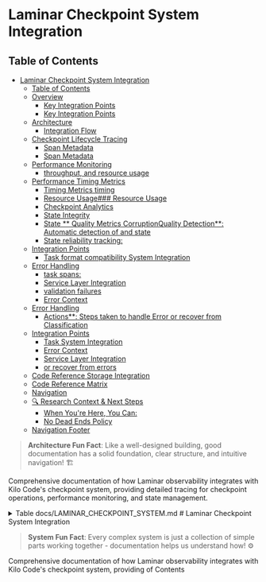 # Laminar Checkpoint System Integration
## Table of Contents

- [Laminar Checkpoint System Integration](#laminar-checkpoint-system-integration)
  - [Table of Contents](#table-of-contents)
  - [Overview](#overview)
    - [Key Integration Points](#key-integration-points)
    - [Key Integration Points](#key-integration-points)
  - [Architecture](#architecture)
    - [Integration Flow](#integration-flow)
  - [Checkpoint Lifecycle Tracing](#checkpoint-lifecycle-tracing)
    - [Span Metadata](#span-metadata)
    - [Span Metadata](#span-metadata)
  - [Performance Monitoring](#performance-monitoring)
    - [throughput, and resource usage](#throughput-and-resource-usage)
  - [Performance Timing Metrics](#performance-timing-metrics)
    - [Timing Metrics timing](#timing-metrics-timing)
    - [Resource Usage### Resource Usage](#resource-usage-resource-usage)
    - [Checkpoint Analytics](#checkpoint-analytics)
    - [State Integrity](#state-integrity)
    - [State ** Quality Metrics CorruptionQuality Detection**: Automatic detection of and state](#state-quality-metrics-corruptionquality-detection-automatic-detection-of-and-state)
    - [State reliability tracking:](#state-reliability-tracking)
  - [Integration Points](#integration-points)
    - [Task format compatibility System Integration](#task-format-compatibility-system-integration)
  - [Error Handling](#error-handling)
    - [task spans:](#task-spans)
    - [Service Layer Integration](#service-layer-integration)
    - [validation failures](#validation-failures)
    - [Error Context](#error-context)
  - [Error Handling](#error-handling)
    - [Actions**: Steps taken to handle Error or recover from Classification](#actions-steps-taken-to-handle-error-or-recover-from-classification)
  - [Integration Points](#integration-points)
    - [Task System Integration](#task-system-integration)
    - [Error Context](#error-context)
    - [Service Layer Integration](#service-layer-integration)
    - [or recover from errors](#or-recover-from-errors)
  - [Code Reference Storage Integration](#code-reference-storage-integration)
  - [Code Reference Matrix](#code-reference-matrix)
  - [Navigation](#navigation)
  - [🔍 Research Context & Next Steps](#-research-context-next-steps)
    - [When You're Here, You Can:](#when-youre-here-you-can)
    - [No Dead Ends Policy](#no-dead-ends-policy)
  - [Navigation Footer](#navigation-footer)




> **Architecture Fun Fact**: Like a well-designed building, good documentation has a solid
> foundation, clear structure, and intuitive navigation! 🏗️

Comprehensive documentation of how Laminar observability integrates with Kilo Code's checkpoint
system, providing detailed tracing for checkpoint operations, performance monitoring, and state
management.

<details><summary>Table<write_to_file>
<path>docs/LAMINAR_CHECKPOINT_SYSTEM.md</path>
<content>
# Laminar Checkpoint System Integration

> **System Fun Fact**: Every complex system is just a collection of simple parts working together -
> documentation helps us understand how! ⚙️

Comprehensive documentation of how Laminar observability integrates with Kilo Code's checkpoint
system, providing of Contents</summary>
- \[Overview]\(#overview detailed tracing for checkpoint operations, performance monitoring, and
  state management.

<details><summary>Table)
- Architecture
- [Checkpoint of Contents</summary>
- [Overview](#overview)
- \[Architecture]\(#architecture Lifecycle)
- Tracing]\(#checkpoint-lifecycle-tracing)
- \[ \[CheckpointPerformance Lifecycle Tracing]\(#checkpoint-lifecycle-tracing-monitoring)
  -performance-monitoring)
- \State ManagementPerformance Tracking
- Error Handling
- \[Integration Points
- Code Reference Matrix Monitoring]\(#performance-monitoring)
- State Management Tracking
- Integration Points -- Navigation

</details Error Handling
- Code Reference Matrix
- [>

Navigation]\(#navigation)

\</details## Overview

The Checkpoint>

## Overview

The Checkpoint System System manages task state persistence and recovery in Kilo Code. The Laminar
integration adds comprehensive observability to checkpoint manages the operations persistence and
restoration, of enabling detailed monitoring of task state save/load operations, performance
metrics, and throughout state management patterns the execution.

### Key Integration Points
- lifecycle. The Laminar integration **Operation Tracing**: Every checkpoint adds comprehensive
  observability to checkpoint operations, operation creates enabling detailed monitoring of a
  dedicated span save/load operations, performance metrics, and
- **Performance Metrics**: Save state/load timing and resource consistency usage tracking
- \*\*State.

### Key Integration Points

- **Operation Analytics**: Tracing\*\*: Every checkpoint save/load Checkpoint size, operation is
  traced frequency, and with full context
- **Performance Metrics effectiveness monitoring**: Timing
- \*\* andError Classification\*\*: resource usage Checkpoint for checkpoint operations
- \*\* failureState Validation\*\*: analysis and recovery tracking
- **Usage Patterns**: Checkpoint frequency and Tracking of state consistency and integrity
- **Error Classification**: Detailed error handling and recovery size tracking

## Architecture

````mermaid trend analysis

## Architecture

```m
graph TD
    A[Taskermaid
graph TD
    A[ Execution] --> B[Checkpoint Operation]
Task Execution    B] --> B[Checkpoint Operation --> C[Laminar Span]
    B --> C[Lamin Creation]
    C --> D[arOperation Span Creation]
    C --> D Metadata[Operation Metadata Capture]
    D --> E[ Capture]
    D --> E[Checkpoint Execution]
    E --> F[Checkpoint Execution]
    E --> F[ResultResult Processing]
    F --> G[ Validation]
Performance    F --> G[Performance Recording]
    G --> H[Span Recording Completion]
]
    G --> H[Span Completion]
    H --> I[Metrics    H --> I[ Aggregation]
````

### Integration Flow

1Metrics Aggregation]

```

### Integration Flow
1. **Span Creation**: When a. **Span Creation**: When checkpoint operation checkpoint operation is
initiated, a starts, new span span is created
2. ** is created withMetadata Capture operation metadata
2. ****: Operation type,Context Capture**: task context, and state information Task state recorded
3. **Execution Monitoring**: Checkpoint save/load, operation type, and environment details recorded
3. **Execution Monitoring operation with**: Checkpoint save/load timing measurement
4. **Result Validation**: State operation wrapped with timing integrity and consistency
4. **Result Analysis**: checks
5. **Performance Success/f Recordingailure status and performance**: metrics captured
 Resource usage and timing5. ** metricsState captured
6. **Span Finalization Analytics**: Checkpoint**: Complete size, span with success/failure status

## Checkpoint Lifecycle Tracing

### Span compression ratio, and Hierarchy

 storageCheckpoint spans are nested under task spans, maintaining execution context:

```

Task metrics 6. **Span Finalization Span ├── Checkpoint**: Complete trace Span 1 │ with ├── Save
Operation │ ├── comprehensive State checkpoint data

## Checkpoint Lifecycle Tracing

Serialization │ ├──### Span Hierarchy Checkpoint spans are nested Storage under task spans:

```
Task Span
├── Checkpoint Span 1
│   ├── Save Operation
│   ├── Write
│   └── State Validation
├── Checkpoint Span 2
│   ├── Load Operation
│   ├── State Deserialization
│   ├── Serialization
│   ├── Integrity Check
│   └── Storage Restoration Write
└── Checkpoint Span
│   └──3
```

### Span Metadata

Each Verification ├── Checkpoint Span 2 checkpoint span includes comprehensive metadata:
- \*\* └── Checkpoint Span 3 Operation Type\*\*: Save, load, or restore\`\`\`

### Span Metadata

Each checkpoint span includes operation

- **Task Context**: Task:
- ID **Operation Type**: Save, load,, user context, and execution state
- delete, \*\* or list operations
- **State Information**:Checkpoint ID\*\*: Unique identifier for the Size, complexity, and
  checkpoint
- \*\*Task content type
- \*\* Context\*\*:Storage Details\*\*: Associated task ID and Location, format execution context
- **, andStorage Details**: compression used
- **Performance Location, size, and Data**: Timing, compression information resource
- **Performance Data**: Timing, usage, and throughput

## Performance Monitoring

### throughput, and resource usage

## Performance Timing Metrics

Detailed Monitoring

### Timing Metrics timing

| Comprehensive timing analysis information for checkpoint operations: |
| -------------------------------------------------------------------: |
- \*\* **Serialization Time**: TimeOperation Duration\*\*: Total time for to convert state to
  checkpoint operations
- \*\* storable format
- **Serialization Time**: Time toI serialize/deserialize/O Time\*\*: Time spent reading task state
- **I/O from Time**: Time spent/writing to storage
- **Deserialization Time**: Time to restore state from storage on storage
- read/write operations
- **Compression Time**: Time **Validation Time**: Time spent verifying state integrity

for data compression/decompression

### Resource Usage### Resource Usage

Resource consumption tracking:

Resource consumption tracking- **Memory Usage**::
- Peak memory **Memory Usage**: Peak memory during checkpoint operations during- **CPU Usage**:
  Processing time serialization/deserialization
- **CPU Usage**: Processing for serialization time for/compression
- **Storage I/O**: compression/de Read/writecompression
- **Storage I/O**: throughput and Read/write operations and latency
- \*\*Network data Usage transfer rates
- **Network**: For Usage\*\*: For remote checkpoint storage

remote checkpoint storage## State Management Tracking

### Checkpoint Analytics

Detailed state management metrics:

- **Checkpoint Size**: Size of serialized

state## State Management Tracking

### State Integrity

Tracking of state consistency and integrity:
- \*\* data

- **Compression Ratio**:Checksum Validation\*\*: Effectiveness of Crypt compressionographic
  verification of state data algorithms

- **Change Frequency**:

- **Version How often Compatibility**: Ensuring state format checkpoints are compatibility created

- **- **Retention Policy**:Dependency Tracking**: Checkpoint Related state lifecycle components and
  relationships and cleanup patterns

- ### State \*\* Quality Metrics CorruptionQuality Detection\*\*: Automatic detection of and state

corruption

### State reliability tracking:

- **Data Integrity**: Evolution Monitoring Verification of checkpoint data consistency
- **Recovery Success**: Rate of successful state restoration how state- \*\* changes over time:
- **Change Frequency**: How often state is modified
- **Change Size**: Magnitude of state modifications
- **CorCheckpoint Frequencyruption Detection**: How\*\*: often checkpoints are Identification of
  created
- \*\*Retention corrupted checkpoints
- **Version Policy**: Compatibility\*\*: State retention and cleanup Checkpoint patterns

## Integration Points

### Task format compatibility System Integration

Checkpoint spans are children of tracking

## Error Handling

### task spans:
- Task context propagation for Error Classification Checkpoint errors are categorized:
- correlation
- User session tracking **Storage Errors across checkpoint operations -**: Disk space Hierarchical
  span, permission, or I/O failures
- **Serialization Errors**: relationships
- Task-level checkpoint aggregation

### Service Layer Integration

The LaminarService provides checkpoint tracing State serialization infrastructure:
- Standardized span creation for checkpoint/deserialization failures
- \*\* operations
- Performance monitoringCompression Errors\*\*: Data utilities
- State validation compression/decompression issues
- \*\* helpers
- Error handling andIntegrity Errors\*\*: Data corruption or recovery logic

### validation failures

### Error Context

Comprehensive Storage Integration error informationIntegration with:

- **Error various storage backends Location**::
- Local Where in the checkpoint process file system the error occurred
- \*\* operations
- Remote storageAffected Data\*\*: What services state data was
- Database impacted persistence
- Cloud storage
- \*\*Recovery providers

## Error Handling

### Actions\*\*: Steps taken to handle Error or recover from Classification

Checkpoint errors are errors

- **Impact Assessment**: How the error categorized for analysis:
- **Storage Errors**: I/O failures, permission issues, disk space
- **Serialization Errors**: affects task execution

## Integration Points

### Task System Integration

Checkpoint spans are State conversion failures, format issues

- **Integrity Errors**: children of task spans:
- Task ID propagation Checksum for correlation
- failures, corruption detection
- \*\* Execution context inheritance -Compatibility Errors\*\*: Version mismatches State change,
  format incompat tracking -ibilities

### Error Context

Comprehensive error information captured:
- \*\* RecoveryError Codes\*\*: Specific operation error identifiers
- \*\* tracingOperation Context

### Service Layer Integration

The\*\*: What LaminarService provides checkpoint utilities:
- was being attempted when error occurred
- Standardized \*\* span creation for checkpoint operations
- Performance monitoringState Information\*\*: helpers
- Error classification Details about the and state reporting
- State analytics being processed and metrics
- **Recovery Actions**: Steps taken to handle

### or recover from errors

## Code Reference Storage Integration

Matrix

| Component | File | KeyIntegration with various storage back Methods |ends Laminar Integration |
|-----------:
- Local| filesystem checkpoints------|-------------|-------------------| |
- RepoPerTask RemoteCheckpointService |
  \[`src storage (/services/checkcloud,points/RepoPerTaskCheckpoint network)
  Service.ts`]\(src/services/checkpoints/-
  Database-backed checkpoints -RepoPerTaskCheckpointService.ts) | Distributed storage systems
  `save()`, `load()`, \`restore

## Code Reference Matrix

|
Component()` | Span creation, performance tracking | | Checkpoint Manager |
[`src/services/checkpoints/CheckpointManager.ts`](src/services/checkpoints/CheckpointManager.ts) |
`createCheckpoint()`, `restoreCheckpoint()` | Operation orchestration | | State Serializer | File |
[`src/services/checkpoints/StateSerializer.ts`](src |/services/checkpoints/StateSerializer.ts) | Key
Methods | Laminar Integration | |-----------|------|-------------|-------------------| |
RepoPerTaskCheckpointService |
[`src/services/checkpoints/RepoPerTaskCheckpointService.ts`](src/services/checkpoints/RepoPerTaskCheckpointService.ts)
| `save()`, `load()`, `delete()` | Span creation, performance tracking | | Checkpoint Manager |
[`src/services/checkpoints/CheckpointManager.ts`](src/services/checkpoints/CheckpointManager.ts) |
`create
`serialize()`, `deserialize()` | Serialization monitoring | | Storage Backend |
\[`src/services/checkpoints/Checkpoint()`, `restoreCheckpoint()` | Operation orchestration | |
State Serializer |


\[`src/services/checkpoints/StateSerializer.ts`]\(srcStorage/services/checkBackend.ts`](src/services/checkpoints/StorageBackend.ts)
| `writepoints/StateSerializer.ts)
| `serialize()`, `deserialize()`
|()`, `read()` | I/O operation Serialization monitoring | tracing| | | Integrity Checker | [`src
Storage/services/checkpoints/IntegrityChecker.ts`]( Backend |
[`src/services/checkpoints/src/services/checkpoints/IntegrityChecker.tsStorageBackend.ts`](src/services/checkpoints)
| `validate()`, `/StorageBackend.ts)
| `writechecksum()` | State validation()`, `read()\` | I/O tracking |

## Navigation

\<a id=" performance tracking |

\##navigation Navigation

<a id="navigation-footer">\</-footer"></a>
- Back: \[\`LAMaINAR\_SUBSYSTEMS\_INDEX>
- Back:
\[`LAMIN.md`]\(AR\_SUBLAMINAR\_SUBSYSTEMSSYSTEMS\_README.md`](LAM_README.md:1) · Root:INAR
[`LAMINAR\_SUBSYSTEMS\_INDEX\_SUBSYSTEMS\_README.md:1)
  · Root:


\[`LAMIN.md`]\(LAMINAR\_SUBSYSTEMSAR\_SUBSYSTEMS\_README.md`](LAMINAR_SUBSYSTEMS_README.md_README.md:1)
· Source: `/docs/LAMINAR\_CHECKPOINT\_SYSTEM:1)
· Source:.md#L1`</content> <line`/docs\_count>/LAMINAR\_CHECKPOINT\_SYSTEM.md#L1\`

## 🔍 Research Context & Next Steps

### When You're Here, You Can:

- *Understanding Laminar Observability:*\*

- **Next**: Check related Laminar documentation in the same directory

- **Related**: [Technical Glossary](../GLOSSARY.md) for terminology,
  [Laminar Documentation](README.md) for context

- *Implementing Observability Features:*\*

- **Next**: [Repository Development Guide](../architecture/GETTING_STARTED.md) →
  [Testing Infrastructure](../testing/TESTING_STRATEGY.md)

- **Related**: [Orchestrator Documentation](../orchestrator/README.md) for integration patterns

- *Troubleshooting Observability Issues:*\*

- **Next**: [Race Condition Analysis](../architecture/README.md) →
  [Root Cause Analysis](../architecture/DUPLICATE_API_REQUESTS_ROOT_CAUSE_ANALYSIS.md)

- **Related**: [Orchestrator Error Handling](../orchestrator/ORCHESTRATOR_ERROR_HANDLING.md) for
  common issues

### No Dead Ends Policy

Every page provides clear next steps based on your research goals. If you're unsure where to go
next, return to [Laminar Documentation](README.md) for guidance.

## Navigation Footer
- \*\*

- *Navigation*\*: [← Back to Laminar Documentation](README.md) ·
  [📚 Technical Glossary](../GLOSSARY.md) · [↑ Table of Contents](#-research-context--next-steps)
